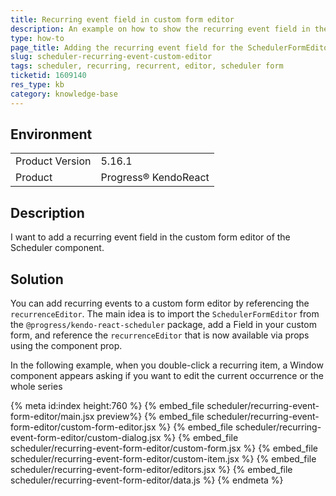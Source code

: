 ```yaml
---
title: Recurring event field in custom form editor
description: An example on how to show the recurring event field in the Form Editor of the KendoReact Scheduler.
type: how-to
page_title: Adding the recurring event field for the SchedulerFormEditor - KendoReact Scheduler
slug: scheduler-recurring-event-custom-editor
tags: scheduler, recurring, recurrent, editor, scheduler form
ticketid: 1609140
res_type: kb
category: knowledge-base
---
```


## Environment

<table>
	<tbody>
		<tr>
			<td>Product Version</td>
			<td>5.16.1</td>
		</tr>
		<tr>
			<td>Product</td>
			<td>Progress® KendoReact</td>
		</tr>
	</tbody>
</table>

## Description
I want to add a recurring event field in the custom form editor of the Scheduler component.

## Solution
You can add recurring events to a custom form editor by referencing the `recurrenceEditor`. The main idea is to import the `SchedulerFormEditor` from the `@progress/kendo-react-scheduler` package, add a Field in your custom form, and reference the `recurrenceEditor` that is now available via props using the component prop.

In the following example, when you double-click a recurring item, a Window component appears asking if you want to edit the current occurrence or the whole series

{% meta id:index height:760 %}
{% embed_file scheduler/recurring-event-form-editor/main.jsx preview%}
{% embed_file scheduler/recurring-event-form-editor/custom-form-editor.jsx %}
{% embed_file scheduler/recurring-event-form-editor/custom-dialog.jsx %}
{% embed_file scheduler/recurring-event-form-editor/custom-form.jsx %}
{% embed_file scheduler/recurring-event-form-editor/custom-item.jsx %}
{% embed_file scheduler/recurring-event-form-editor/editors.jsx %}
{% embed_file scheduler/recurring-event-form-editor/data.js %}
{% endmeta %}
